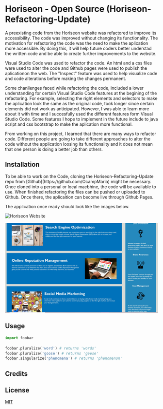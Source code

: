 # Horiseon - Open Source (Horiseon-Refactoring-Update)
<p>A preexisting code from the Horiseon website was refactored to improve its accessibility. The code was improved without changing its functionality. The motivation for refactoring the code was the need to make the aplication more accessible. By doing this, it will help future coders better understad the written code and be able to create further improvements to the website.</p>

<p>Visual Studio Code was used to refactor the code. An html and a css files were used to alter the code and Github pages were used to publish the aplicationon the web. The "Inspect" feature was used to help visualize code and code alterations before making the changes permanent. </p>

<p>Some chanllenges faced while refactoring the code, included a lower understanding for certain Visual Studio Code features at the begining of the refactoring. For example, selecting the right elements and selectors to make the aplication look the same as the original code, took longer since certain elements did not work as anticipated. However, I was able to learn more about it with time and I succesfully used the different features form Visual Studio Code. Some features I hope to implement in the future include to java script and css bootstrap to make the aplication more functional.</p>

<p>From working on this project, I learned that there are many ways to refactor code. Different people are going to take different approaches to alter the code without the application loosing its functionality and it does not mean that one person is doing a better job than others. </p>

## Installation
<p>To be able to work on the Code, cloning the Horiseon-Refactoring-Update repo from [Github](https://github.com/OcampMaria) might be necessary. Once cloned into a personal or local macbhine, the code will be available to use. When finished refactoring the files can be pushed or uploaded to Github. Once there, the aplicaition can become live through Github Pages. </p>

<p>The application once ready should look like the images below. </p>


![Horiseon Website](Develop/assets/images/HoriseonImage1.png?raw=true "Horiseon Website")

![Horiseon Website](Develop/assets/images/SharedScreenshot.png?raw=true "Horiseon Website")


## Usage
```python
import foobar

foobar.pluralize('word') # returns 'words'
foobar.pluralize('goose') # returns 'geese'
foobar.singularize('phenomena') # returns 'phenomenon'
```
## Credits

## License
[MIT](https://choosealicense.com/licenses/mit/)